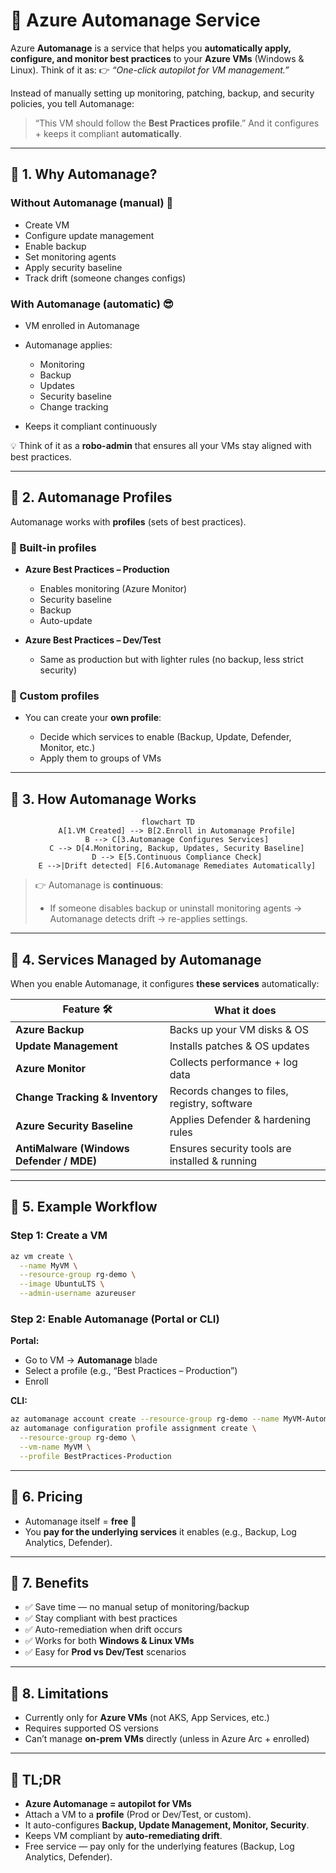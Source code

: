 # 🤖 **Azure Automanage Service**

Azure **Automanage** is a service that helps you **automatically apply, configure, and monitor best practices** to your **Azure VMs** (Windows & Linux).
Think of it as:
👉 _“One-click autopilot for VM management.”_

Instead of manually setting up monitoring, patching, backup, and security policies, you tell Automanage:

> “This VM should follow the **Best Practices profile**.”
> And it configures + keeps it compliant **automatically**.

---

## 📌 **1. Why Automanage?**

### Without Automanage (manual) 🥵

- Create VM
- Configure update management
- Enable backup
- Set monitoring agents
- Apply security baseline
- Track drift (someone changes configs)

### With Automanage (automatic) 😎

- VM enrolled in Automanage
- Automanage applies:

  - Monitoring
  - Backup
  - Updates
  - Security baseline
  - Change tracking

- Keeps it compliant continuously

💡 Think of it as a **robo-admin** that ensures all your VMs stay aligned with best practices.

---

## 📌 **2. Automanage Profiles**

Automanage works with **profiles** (sets of best practices).

### 🔹 Built-in profiles

- **Azure Best Practices – Production**

  - Enables monitoring (Azure Monitor)
  - Security baseline
  - Backup
  - Auto-update

- **Azure Best Practices – Dev/Test**

  - Same as production but with lighter rules (no backup, less strict security)

### 🔹 Custom profiles

- You can create your **own profile**:

  - Decide which services to enable (Backup, Update, Defender, Monitor, etc.)
  - Apply them to groups of VMs

---

## 📌 **3. How Automanage Works**

<div align="center">

```mermaid
flowchart TD
    A[1.VM Created] --> B[2.Enroll in Automanage Profile]
    B --> C[3.Automanage Configures Services]
    C --> D[4.Monitoring, Backup, Updates, Security Baseline]
    D --> E[5.Continuous Compliance Check]
    E -->|Drift detected| F[6.Automanage Remediates Automatically]
```

</div>

> 👉 Automanage is **continuous**:
>
> - If someone disables backup or uninstall monitoring agents → Automanage detects drift → re-applies settings.

---

## 📌 **4. Services Managed by Automanage**

When you enable Automanage, it configures **these services** automatically:

| Feature 🛠                                | What it does                                   |
| ---------------------------------------- | ---------------------------------------------- |
| **Azure Backup**                         | Backs up your VM disks & OS                    |
| **Update Management**                    | Installs patches & OS updates                  |
| **Azure Monitor**                        | Collects performance + log data                |
| **Change Tracking & Inventory**          | Records changes to files, registry, software   |
| **Azure Security Baseline**              | Applies Defender & hardening rules             |
| **AntiMalware (Windows Defender / MDE)** | Ensures security tools are installed & running |

---

## 📌 **5. Example Workflow**

### Step 1: Create a VM

```bash
az vm create \
  --name MyVM \
  --resource-group rg-demo \
  --image UbuntuLTS \
  --admin-username azureuser
```

### Step 2: Enable Automanage (Portal or CLI)

**Portal:**

- Go to VM → **Automanage** blade
- Select a profile (e.g., “Best Practices – Production”)
- Enroll

**CLI:**

```bash
az automanage account create --resource-group rg-demo --name MyVM-Automanage \
az automanage configuration profile assignment create \
  --resource-group rg-demo \
  --vm-name MyVM \
  --profile BestPractices-Production
```

---

## 📌 **6. Pricing**

- Automanage itself = **free** 🎉
- You **pay for the underlying services** it enables (e.g., Backup, Log Analytics, Defender).

---

## 📌 **7. Benefits**

- ✅ Save time — no manual setup of monitoring/backup
- ✅ Stay compliant with best practices
- ✅ Auto-remediation when drift occurs
- ✅ Works for both **Windows & Linux VMs**
- ✅ Easy for **Prod vs Dev/Test** scenarios

---

## 📌 **8. Limitations**

- Currently only for **Azure VMs** (not AKS, App Services, etc.)
- Requires supported OS versions
- Can’t manage **on-prem VMs** directly (unless in Azure Arc + enrolled)

---

## 🏁 **TL;DR**

- **Azure Automanage = autopilot for VMs**
- Attach a VM to a **profile** (Prod or Dev/Test, or custom).
- It auto-configures **Backup, Update Management, Monitor, Security**.
- Keeps VM compliant by **auto-remediating drift**.
- Free service — pay only for the underlying features (Backup, Log Analytics, Defender).
